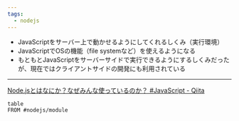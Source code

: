 ```yaml
---
tags:
  - nodejs
---
```

- JavaScriptをサーバー上で動かせるようにしてくれるしくみ（実行環境）
- JavaScriptでOSの機能（file systemなど）を使えるようになる
- もともとJavaScriptをサーバーサイドで実行できるようにするしくみだったが、現在ではクライアントサイドの開発にも利用されている
---
[Node.jsとはなにか？なぜみんな使っているのか？ #JavaScript - Qiita](https://qiita.com/non_cal/items/a8fee0b7ad96e67713eb)

```dataview
table
FROM #nodejs/module 
```
